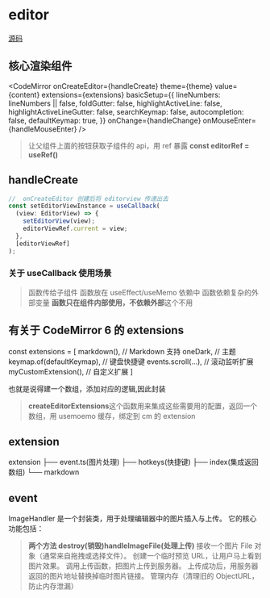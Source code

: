 # editor

[源码](../../../packages/mini-markdown-editor/src/components/Editor/index.tsx)

## 核心渲染组件

<CodeMirror
onCreateEditor={handleCreate}
theme={theme}
value={content}
extensions={extensions}
basicSetup={{
          lineNumbers: lineNumbers || false,
          foldGutter: false,
          highlightActiveLine: false,
          highlightActiveLineGutter: false,
          searchKeymap: false,
          autocompletion: false,
          defaultKeymap: true,
        }}
onChange={handleChange}
onMouseEnter={handleMouseEnter}
/>

> 让父组件上面的按钮获取子组件的 api，用 ref 暴露
> **const editorRef = useRef<EditorView>()**

## handleCreate

```js
//  onCreateEditor 创建后将 editorview 传递出去
const setEditorViewInstance = useCallback(
  (view: EditorView) => {
    setEditorView(view);
    editorViewRef.current = view;
  },
  [editorViewRef]
);
```

### 关于 useCallback 使用场景

> 函数传给子组件
> 函数放在 useEffect/useMemo 依赖中
> 函数依赖复杂的外部变量
> **函数只在组件内部使用，不依赖外部**这个不用

## 有关于 CodeMirror 6 的 extensions

const extensions = [
markdown(), // Markdown 支持
oneDark, // 主题
keymap.of(defaultKeymap), // 键盘快捷键
events.scroll(...), // 滚动监听扩展
myCustomExtension(), // 自定义扩展
]

也就是说得建一个数组，添加对应的逻辑,因此封装

> **createEditorExtensions**这个函数用来集成这些需要用的配置，返回一个数组，用 usemoemo 缓存，绑定到 cm 的 extension

## extension

extension
├── event.ts(图片处理)
├── hotkeys(快捷键)
├── index(集成返回数组)
└── markdown

## event

ImageHandler 是一个封装类，用于处理编辑器中的图片插入与上传。
它的核心功能包括：

> **两个方法 destroy(销毁)handleImageFile(处理上传)**
> 接收一个图片 File 对象（通常来自拖拽或选择文件）。
> 创建一个临时预览 URL，让用户马上看到图片效果。
> 调用上传函数，把图片上传到服务器。
> 上传成功后，用服务器返回的图片地址替换掉临时图片链接。
> 管理内存（清理旧的 ObjectURL，防止内存泄漏）
